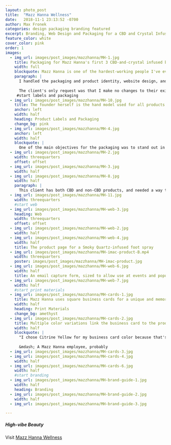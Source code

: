 ```yaml
---
layout: photo_post
title:  "Mazz Hanna Wellness"
date:   2018-11-1 23:13:52 -0700
author: Max Fronek
categories: design packaging branding featured
excerpt: Branding, Web Design and Packaging for a CBD and Crystal Infused Beauty Line.
feature_color: white
cover_color: pink
order: 1
images:
  - img_url: images/post_images/mazzhanna/MH-1.jpg
    title: Packaging for Mazz Hanna's first 3 CBD-and-crystal infused beauty products
    width: full
    blockquote: Mazz Hanna is one of the hardest-working people I've ever met, and I was elated when she asked me to design the brand identity for her latest project.
    paragraph: | 
      I handled the packaging and product identity, website design, and general branding for Mazz Hanna. I also took the product photos for their launch and for new product releases.
      
      The client's only request was that I make no changes to their existing logo. I was able to use elements from that logo to tie their designs together and create a unified brand identity.
     #start labels and packaging 
  - img_url: images/post_images/mazzhanna/MH-10.jpg
    title: The founder herself is the hand model used for all products.
    anchor: left
    width: half
    heading: Product Labels and Packaging
    change_bg: pink
  - img_url: images/post_images/mazzhanna/MH-4.jpg
    anchor: left
    width: half
    blockquote: |
      One of the main objectives for the packaging was to stand out in a 'shelfie' when compared with other brands.
  - img_url: images/post_images/mazzhanna/MH-2.jpg
    width: threequarters
    offset: offset
  - img_url: images/post_images/mazzhanna/MH-3.jpg
    width: half
  - img_url: images/post_images/mazzhanna/MH-8.jpg
    width: half
    paragraph: |
      This client has both CBD and non-CBD products, and needed a way to differentiate the two quickly and obviously. All CBD-infused products use a geometric patterns and pastels to create a memorable impression and create easy recognition. All non-CBD products are distinguished by a visually clean style, making it easy to identify which products are which.
  - img_url: images/post_images/mazzhanna/MH-11.jpg
    width: threequarters
    #start web   
  - img_url: images/post_images/mazzhanna/MH-web-3.jpg
    heading: Web  
    width: threequarters
    offset: offset
  - img_url: images/post_images/mazzhanna/MH-web-2.jpg  
    width: half   
  - img_url: images/post_images/mazzhanna/MH-web-4.jpg
    width: half
    title: The product page for a Smoky Quartz-infused foot spray       
  - img_url: images/post_images/mazzhanna/MH-imac-product-B.mp4
    width: threequarters
    poster: images/post_images/mazzhanna/MH-imac-product.jpg
  - img_url: images/post_images/mazzhanna/MH-web-6.jpg
    width: half
    title: An email capture form, sized to allow use at events and popups
  - img_url: images/post_images/mazzhanna/MH-web-7.jpg
    width: half
    #start print materials
  - img_url: images/post_images/mazzhanna/MH-cards-1.jpg
    title: Mazz Hanna uses square business cards for a unique and memorable feel.
    width: half
    heading: Print Materials
    change_bg: amethyst
  - img_url: images/post_images/mazzhanna/MH-cards-2.jpg
    title: Multiple color variations link the business card to the product design
    width: half
    blockquote: | 
      "I chose Citrine Yellow for my business card color because that's my personality&#58; refreshing, uplifting, and effervescent."
      
      &mdash; A Mazz Hanna employee, probably
  - img_url: images/post_images/mazzhanna/MH-cards-3.jpg
  - img_url: images/post_images/mazzhanna/MH-cards-4.jpg
    width: half
  - img_url: images/post_images/mazzhanna/MH-cards-6.jpg
    width: half     
    #start branding
  - img_url: images/post_images/mazzhanna/MH-brand-guide-1.jpg
    width: half
    heading: Branding
  - img_url: images/post_images/mazzhanna/MH-brand-guide-2.jpg
    width: half       
  - img_url: images/post_images/mazzhanna/MH-brand-guide-3.jpg

---
```


##### High-vibe Beauty
Visit [Mazz Hanna Wellness](http://mazzhanna.com)